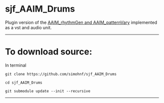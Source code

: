 # sjf_AAIM_Drums
Plugin version of the [AAIM_rhythmGen and AAIM_patternVary](https://simohnf.github.io/AAIM/) implemented as a vst and audio unit.

------------------------------
# To download source:

In terminal 
```
git clone https://github.com/simohnf/sjf_AAIM_Drums

cd sjf_AAIM_Drums

git submodule update --init --recursive
```
---------------
